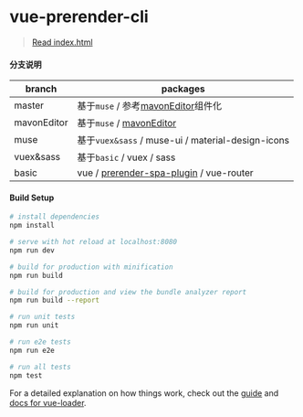 # vue-prerender-cli

> [Read index.html](https://kolafim.github.io/vue-prerender-cli/dist)

#### 分支说明

branch | packages
---|---
master | 基于`muse` / 参考[mavonEditor](https://github.com/hinesboy/mavonEditor)组件化
mavonEditor | 基于`muse` / [mavonEditor](https://github.com/hinesboy/mavonEditor)
muse | 基于`vuex&sass` / muse-ui / material-design-icons
vuex&sass | 基于`basic` / vuex / sass
basic | vue / [prerender-spa-plugin](https://github.com/chrisvfritz/prerender-spa-plugin) / vue-router

#### Build Setup

``` bash
# install dependencies
npm install

# serve with hot reload at localhost:8080
npm run dev

# build for production with minification
npm run build

# build for production and view the bundle analyzer report
npm run build --report

# run unit tests
npm run unit

# run e2e tests
npm run e2e

# run all tests
npm test
```

For a detailed explanation on how things work, check out the [guide](http://vuejs-templates.github.io/webpack/) and [docs for vue-loader](http://vuejs.github.io/vue-loader).
